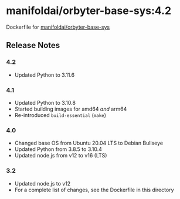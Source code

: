 # manifoldai/orbyter-base-sys:4.2

Dockerfile for [manifoldai/orbyter-base-sys](https://hub.docker.com/r/manifoldai/orbyter-base-sys)

## Release Notes

### 4.2

- Updated Python to 3.11.6

### 4.1

- Updated Python to 3.10.8
- Started building images for amd64 _and_ arm64
- Re-introduced `build-essential` (`make`)

### 4.0

- Changed base OS from Ubuntu 20.04 LTS to Debian Bullseye
- Updated Python from 3.8.5 to 3.10.4
- Updated node.js from v12 to v16 (LTS)

### 3.2

- Updated node.js to v12
- For a complete list of changes, see the Dockerfile in this directory

